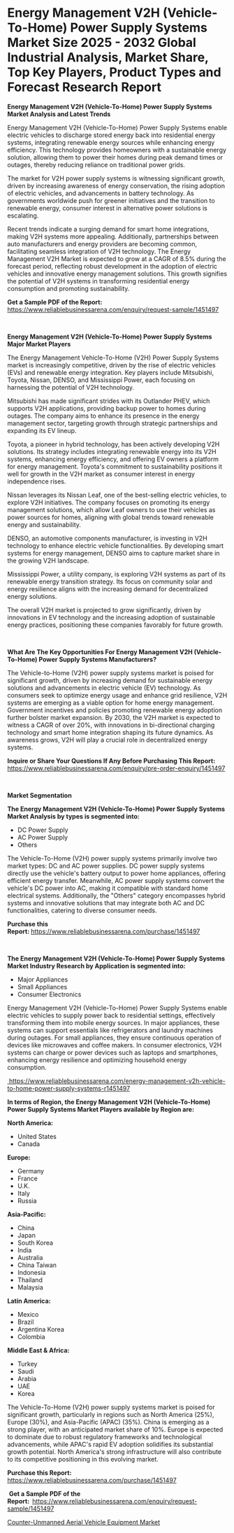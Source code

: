 <p><h1>Energy Management V2H (Vehicle-To-Home) Power Supply Systems Market Size 2025 - 2032 Global Industrial Analysis, Market Share, Top Key Players, Product Types and Forecast Research Report</h1></p><p><strong>Energy Management V2H (Vehicle-To-Home) Power Supply Systems Market Analysis and Latest Trends</strong></p>
<p><p>Energy Management V2H (Vehicle-To-Home) Power Supply Systems enable electric vehicles to discharge stored energy back into residential energy systems, integrating renewable energy sources while enhancing energy efficiency. This technology provides homeowners with a sustainable energy solution, allowing them to power their homes during peak demand times or outages, thereby reducing reliance on traditional power grids. </p><p>The market for V2H power supply systems is witnessing significant growth, driven by increasing awareness of energy conservation, the rising adoption of electric vehicles, and advancements in battery technology. As governments worldwide push for greener initiatives and the transition to renewable energy, consumer interest in alternative power solutions is escalating. </p><p>Recent trends indicate a surging demand for smart home integrations, making V2H systems more appealing. Additionally, partnerships between auto manufacturers and energy providers are becoming common, facilitating seamless integration of V2H technology. The Energy Management V2H Market is expected to grow at a CAGR of 8.5% during the forecast period, reflecting robust development in the adoption of electric vehicles and innovative energy management solutions. This growth signifies the potential of V2H systems in transforming residential energy consumption and promoting sustainability.</p></p>
<p><strong>Get a Sample PDF of the Report:&nbsp;</strong> <a href="https://www.reliablebusinessarena.com/enquiry/request-sample/1451497?utm_campaign=2779&utm_medium=2&utm_source=Github&utm_content=ia&utm_term=11042025&utm_id=energy-management-v2h-vehicle-to-home-power-supply-systems">https://www.reliablebusinessarena.com/enquiry/request-sample/1451497</a></p>
<p>&nbsp;</p>
<p><strong>Energy Management V2H (Vehicle-To-Home) Power Supply Systems Major Market Players</strong></p>
<p><p>The Energy Management Vehicle-To-Home (V2H) Power Supply Systems market is increasingly competitive, driven by the rise of electric vehicles (EVs) and renewable energy integration. Key players include Mitsubishi, Toyota, Nissan, DENSO, and Mississippi Power, each focusing on harnessing the potential of V2H technology.</p><p>Mitsubishi has made significant strides with its Outlander PHEV, which supports V2H applications, providing backup power to homes during outages. The company aims to enhance its presence in the energy management sector, targeting growth through strategic partnerships and expanding its EV lineup.</p><p>Toyota, a pioneer in hybrid technology, has been actively developing V2H solutions. Its strategy includes integrating renewable energy into its V2H systems, enhancing energy efficiency, and offering EV owners a platform for energy management. Toyota's commitment to sustainability positions it well for growth in the V2H market as consumer interest in energy independence rises.</p><p>Nissan leverages its Nissan Leaf, one of the best-selling electric vehicles, to explore V2H initiatives. The company focuses on promoting its energy management solutions, which allow Leaf owners to use their vehicles as power sources for homes, aligning with global trends toward renewable energy and sustainability.</p><p>DENSO, an automotive components manufacturer, is investing in V2H technology to enhance electric vehicle functionalities. By developing smart systems for energy management, DENSO aims to capture market share in the growing V2H landscape.</p><p>Mississippi Power, a utility company, is exploring V2H systems as part of its renewable energy transition strategy. Its focus on community solar and energy resilience aligns with the increasing demand for decentralized energy solutions.</p><p>The overall V2H market is projected to grow significantly, driven by innovations in EV technology and the increasing adoption of sustainable energy practices, positioning these companies favorably for future growth.</p></p>
<p>&nbsp;</p>
<p><strong>What Are The Key Opportunities For Energy Management V2H (Vehicle-To-Home) Power Supply Systems Manufacturers?</strong></p>
<p><p>The Vehicle-to-Home (V2H) power supply systems market is poised for significant growth, driven by increasing demand for sustainable energy solutions and advancements in electric vehicle (EV) technology. As consumers seek to optimize energy usage and enhance grid resilience, V2H systems are emerging as a viable option for home energy management. Government incentives and policies promoting renewable energy adoption further bolster market expansion. By 2030, the V2H market is expected to witness a CAGR of over 20%, with innovations in bi-directional charging technology and smart home integration shaping its future dynamics. As awareness grows, V2H will play a crucial role in decentralized energy systems.</p></p>
<p><strong>Inquire or Share Your Questions If Any Before Purchasing This Report:</strong> <a href="https://www.reliablebusinessarena.com/enquiry/pre-order-enquiry/1451497?utm_campaign=2779&utm_medium=2&utm_source=Github&utm_content=ia&utm_term=11042025&utm_id=energy-management-v2h-vehicle-to-home-power-supply-systems">https://www.reliablebusinessarena.com/enquiry/pre-order-enquiry/1451497</a></p>
<p>&nbsp;</p>
<p><strong>Market Segmentation</strong></p>
<p><strong>The Energy Management V2H (Vehicle-To-Home) Power Supply Systems Market Analysis by types is segmented into:</strong></p>
<p><ul><li>DC Power Supply</li><li>AC Power Supply</li><li>Others</li></ul></p>
<p><p>The Vehicle-To-Home (V2H) power supply systems primarily involve two market types: DC and AC power supplies. DC power supply systems directly use the vehicle's battery output to power home appliances, offering efficient energy transfer. Meanwhile, AC power supply systems convert the vehicle's DC power into AC, making it compatible with standard home electrical systems. Additionally, the "Others" category encompasses hybrid systems and innovative solutions that may integrate both AC and DC functionalities, catering to diverse consumer needs.</p></p>
<p><strong>Purchase this Report:&nbsp;</strong><a href="https://www.reliablebusinessarena.com/purchase/1451497?utm_campaign=2779&utm_medium=2&utm_source=Github&utm_content=ia&utm_term=11042025&utm_id=energy-management-v2h-vehicle-to-home-power-supply-systems">https://www.reliablebusinessarena.com/purchase/1451497</a></p>
<p>&nbsp;</p>
<p><strong>The Energy Management V2H (Vehicle-To-Home) Power Supply Systems Market Industry Research by Application is segmented into:</strong></p>
<p><ul><li>Major Appliances</li><li>Small Appliances</li><li>Consumer Electronics</li></ul></p>
<p><p>Energy Management V2H (Vehicle-To-Home) Power Supply Systems enable electric vehicles to supply power back to residential settings, effectively transforming them into mobile energy sources. In major appliances, these systems can support essentials like refrigerators and laundry machines during outages. For small appliances, they ensure continuous operation of devices like microwaves and coffee makers. In consumer electronics, V2H systems can charge or power devices such as laptops and smartphones, enhancing energy resilience and optimizing household energy consumption.</p></p>
<p><a href="https://www.reliablebusinessarena.com/energy-management-v2h-vehicle-to-home-power-supply-systems-r1451497?utm_campaign=2779&utm_medium=2&utm_source=Github&utm_content=ia&utm_term=11042025&utm_id=energy-management-v2h-vehicle-to-home-power-supply-systems">&nbsp;https://www.reliablebusinessarena.com/energy-management-v2h-vehicle-to-home-power-supply-systems-r1451497</a></p>
<p><strong>In terms of Region, the Energy Management V2H (Vehicle-To-Home) Power Supply Systems Market Players available by Region are:</strong></p>
<p>
    <p> <strong> North America: </strong>
        <ul>
            <li>United States</li>
            <li>Canada</li>
        </ul>
        </p> 
    <p> <strong> Europe: </strong>
        <ul>
            <li>Germany</li>
            <li>France</li>
            <li>U.K.</li>
            <li>Italy</li>
            <li>Russia</li>
        </ul>
        </p> 
    <p> <strong> Asia-Pacific: </strong>
        <ul>
            <li>China</li>
            <li>Japan</li>
            <li>South Korea</li>
            <li>India</li>
            <li>Australia</li>
            <li>China Taiwan</li>
            <li>Indonesia</li>
            <li>Thailand</li>
            <li>Malaysia</li>
        </ul>
        </p> 
    <p> <strong> Latin America: </strong>
        <ul>
            <li>Mexico</li>
            <li>Brazil</li>
            <li>Argentina Korea</li>
            <li>Colombia</li>
        </ul>
        </p> 
    <p> <strong> Middle East & Africa: </strong>
        <ul>
            <li>Turkey</li>
            <li>Saudi</li>
            <li>Arabia</li>
            <li>UAE</li>
            <li>Korea</li>
        </ul>
    </p>
    </p>
<p><p>The Vehicle-To-Home (V2H) power supply systems market is poised for significant growth, particularly in regions such as North America (25%), Europe (30%), and Asia-Pacific (APAC) (35%). China is emerging as a strong player, with an anticipated market share of 10%. Europe is expected to dominate due to robust regulatory frameworks and technological advancements, while APAC's rapid EV adoption solidifies its substantial growth potential. North America's strong infrastructure will also contribute to its competitive positioning in this evolving market.</p></p>
<p><strong>Purchase this Report: </strong><a href="https://www.reliablebusinessarena.com/purchase/1451497?utm_campaign=2779&utm_medium=2&utm_source=Github&utm_content=ia&utm_term=11042025&utm_id=energy-management-v2h-vehicle-to-home-power-supply-systems">https://www.reliablebusinessarena.com/purchase/1451497</a></p>
<p>&nbsp;<strong>Get a Sample PDF of the Report:&nbsp;&nbsp;</strong><a href="https://www.reliablebusinessarena.com/enquiry/request-sample/1451497?utm_campaign=2779&utm_medium=2&utm_source=Github&utm_content=ia&utm_term=11042025&utm_id=energy-management-v2h-vehicle-to-home-power-supply-systems">https://www.reliablebusinessarena.com/enquiry/request-sample/1451497</a></p>
<p><strong></strong></p>
<p><p><a href="https://github.com/SamiaChowdhury801/Market-Research-Report-List-2/blob/main/counter-unmanned-aerial-vehicle-equipment-market.md?utm_campaign=2779&utm_medium=2&utm_source=Github&utm_content=ia&utm_term=11042025&utm_id=energy-management-v2h-vehicle-to-home-power-supply-systems">Counter-Unmanned Aerial Vehicle Equipment Market</a></p></p>